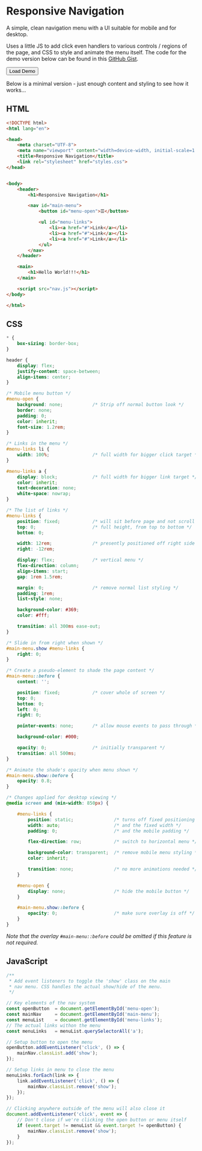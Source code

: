 # Responsive Navigation

A simple, clean navigation menu with a UI suitable for mobile and for desktop.

Uses a little JS to add click even handlers to various controls / regions of the page, and CSS to style and animate the menu itself. The code for the demo version below can be found in this [GitHub Gist](https://gist.github.com/waimea-cpy/987192184df82874330e3ea37a28dbb1).

<button onclick="startAllCodePens();">
    Load Demo
</button>

<div
    class="codepen"
    data-html="web/_demos/nav/index.html"
    data-css="web/_demos/nav/styles.css"
    data-js="web/_demos/nav/nav.js"
    data-height="40em"
></div>

Below is a minimal version - just enough content and styling to see how it works...

## HTML

```html
<!DOCTYPE html>
<html lang="en">

<head>
    <meta charset="UTF-8">
    <meta name="viewport" content="width=device-width, initial-scale=1.0">
    <title>Responsive Navigation</title>
    <link rel="stylesheet" href="styles.css">
</head>


<body>
    <header>
        <h1>Responsive Navigation</h1>

        <nav id="main-menu">
            <button id="menu-open">☰</button>

            <ul id="menu-links">
                <li><a href="#">Link</a></li>
                <li><a href="#">Link</a></li>
                <li><a href="#">Link</a></li>
            </ul>
        </nav>
    </header>

    <main>
        <h1>Hello World!!!</h1>
    </main>

    <script src="nav.js"></script>
</body>

</html>
```

## CSS

```css
* {
    box-sizing: border-box;
}

header {
    display: flex;
    justify-content: space-between;
    align-items: center;
}

/* Mobile menu button */
#menu-open {
    background: none;           /* Strip off normal button look */
    border: none;
    padding: 0;
    color: inherit;
    font-size: 1.2rem;
}

/* Links in the menu */
#menu-links li {
    width: 100%;                /* full width for bigger click target */
}

#menu-links a {
    display: block;             /* full width for bigger link target */
    color: inherit;
    text-decoration: none;
    white-space: nowrap;
}

/* The list of links */
#menu-links {
    position: fixed;            /* will sit before page and not scroll */
    top: 0;                     /* full height, from top to bottom */
    bottom: 0;

    width: 12rem;               /* presently positioned off right side */
    right: -12rem;

    display: flex;              /* vertical menu */
    flex-direction: column;
    align-items: start;
    gap: 1rem 1.5rem;

    margin: 0;                  /* remove normal list styling */
    padding: 1rem;
    list-style: none;

    background-color: #369;
    color: #fff;

    transition: all 300ms ease-out;
}

/* Slide in from right when shown */
#main-menu.show #menu-links {
    right: 0;
}

/* Create a pseudo-element to shade the page content */
#main-menu::before {
    content: '';

    position: fixed;            /* cover whole of screen */
    top: 0;
    bottom: 0;
    left: 0;
    right: 0;

    pointer-events: none;       /* allow mouse events to pass through */

    background-color: #000;

    opacity: 0;                 /* initially transparent */
    transition: all 500ms;
}

/* Animate the shade's opacity when menu shown */
#main-menu.show::before {
    opacity: 0.8;
}

/* Changes applied for desktop viewing */
@media screen and (min-width: 850px) {

    #menu-links {
        position: static;               /* turns off fixed positioning */
        width: auto;                    /* and the fixed width */
        padding: 0;                     /* and the mobile padding */

        flex-direction: row;            /* switch to horizontal menu */

        background-color: transparent;  /* remove mobile menu styling */
        color: inherit;

        transition: none;               /* no more animations needed */
    }

    #menu-open {
        display: none;                  /* hide the mobile button */
    }

    #main-menu.show::before {
        opacity: 0;                     /* make sure overlay is off */
    }
}
```

*Note that the overlay `#main-menu::before` could be omitted if this feature is not required.*


## JavaScript

```js
/**
 * Add event listeners to toggle the 'show' class on the main
 * nav menu. CSS handles the actual show/hide of the menu.
 */

// Key elements of the nav system
const openButton  = document.getElementById('menu-open');
const mainNav     = document.getElementById('main-menu');
const menuList    = document.getElementById('menu-links');
// The actual links withon the menu
const menuLinks   = menuList.querySelectorAll('a');

// Setup button to open the menu
openButton.addEventListener('click', () => {
    mainNav.classList.add('show');
});

// Setup links in menu to close the menu
menuLinks.forEach(link => {
    link.addEventListener('click', () => {
        mainNav.classList.remove('show');
    });
});

// Clicking anywhere outside of the menu will also close it
document.addEventListener('click', event => {
    // Don't close if we're clicking the open button or menu itself
    if (event.target != menuList && event.target != openButton) {
        mainNav.classList.remove('show');
    }
});

```

